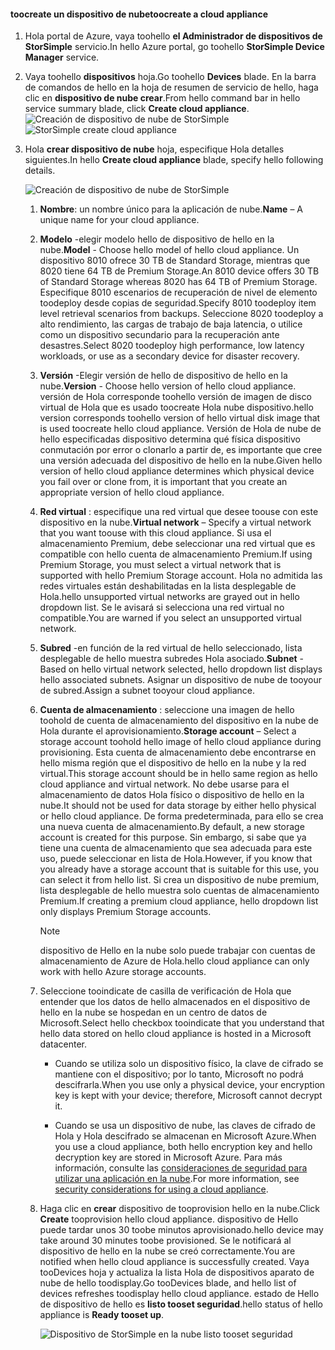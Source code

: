 #### <a name="toocreate-a-cloud-appliance"></a><span data-ttu-id="3450a-101">toocreate un dispositivo de nube</span><span class="sxs-lookup"><span data-stu-id="3450a-101">toocreate a cloud appliance</span></span>

1. <span data-ttu-id="3450a-102">Hola portal de Azure, vaya toohello **el Administrador de dispositivos de StorSimple** servicio.</span><span class="sxs-lookup"><span data-stu-id="3450a-102">In hello Azure portal, go toohello **StorSimple Device Manager** service.</span></span>
2. <span data-ttu-id="3450a-103">Vaya toohello **dispositivos** hoja.</span><span class="sxs-lookup"><span data-stu-id="3450a-103">Go toohello **Devices** blade.</span></span> <span data-ttu-id="3450a-104">En la barra de comandos de hello en la hoja de resumen de servicio de hello, haga clic en **dispositivo de nube crear**.</span><span class="sxs-lookup"><span data-stu-id="3450a-104">From hello command bar in hello service summary blade, click **Create cloud appliance**.</span></span>
    <span data-ttu-id="3450a-105">![Creación de dispositivo de nube de StorSimple](./media/storsimple-8000-create-cloud-appliance-u2/sca-create1.png)</span><span class="sxs-lookup"><span data-stu-id="3450a-105">![StorSimple create cloud appliance](./media/storsimple-8000-create-cloud-appliance-u2/sca-create1.png)</span></span>
3. <span data-ttu-id="3450a-106">Hola **crear dispositivo de nube** hoja, especifique Hola detalles siguientes.</span><span class="sxs-lookup"><span data-stu-id="3450a-106">In hello **Create cloud appliance** blade, specify hello following details.</span></span>
   
    ![Creación de dispositivo de nube de StorSimple](./media/storsimple-8000-create-cloud-appliance-u2/sca-create2m.png)
   
   1. <span data-ttu-id="3450a-108">**Nombre**: un nombre único para la aplicación de nube.</span><span class="sxs-lookup"><span data-stu-id="3450a-108">**Name** – A unique name for your cloud appliance.</span></span>
   2. <span data-ttu-id="3450a-109">**Modelo** -elegir modelo hello de dispositivo de hello en la nube.</span><span class="sxs-lookup"><span data-stu-id="3450a-109">**Model** - Choose hello model of hello cloud appliance.</span></span> <span data-ttu-id="3450a-110">Un dispositivo 8010 ofrece 30 TB de Standard Storage, mientras que 8020 tiene 64 TB de Premium Storage.</span><span class="sxs-lookup"><span data-stu-id="3450a-110">An 8010 device offers 30 TB of Standard Storage whereas 8020 has 64 TB of Premium Storage.</span></span> <span data-ttu-id="3450a-111">Especifique 8010 escenarios de recuperación de nivel de elemento toodeploy desde copias de seguridad.</span><span class="sxs-lookup"><span data-stu-id="3450a-111">Specify 8010 toodeploy item level retrieval scenarios from backups.</span></span> <span data-ttu-id="3450a-112">Seleccione 8020 toodeploy a alto rendimiento, las cargas de trabajo de baja latencia, o utilice como un dispositivo secundario para la recuperación ante desastres.</span><span class="sxs-lookup"><span data-stu-id="3450a-112">Select 8020 toodeploy high performance, low latency workloads, or use as a secondary device for disaster recovery.</span></span>
   3. <span data-ttu-id="3450a-113">**Versión** -Elegir versión de hello de dispositivo de hello en la nube.</span><span class="sxs-lookup"><span data-stu-id="3450a-113">**Version** - Choose hello version of hello cloud appliance.</span></span> <span data-ttu-id="3450a-114">versión de Hola corresponde toohello versión de imagen de disco virtual de Hola que es usado toocreate Hola nube dispositivo.</span><span class="sxs-lookup"><span data-stu-id="3450a-114">hello version corresponds toohello version of hello virtual disk image that is used toocreate hello cloud appliance.</span></span> <span data-ttu-id="3450a-115">Versión de Hola de nube de hello especificadas dispositivo determina qué física dispositivo conmutación por error o clonarlo a partir de, es importante que cree una versión adecuada del dispositivo de hello en la nube.</span><span class="sxs-lookup"><span data-stu-id="3450a-115">Given hello version of hello cloud appliance determines which physical device you fail over or clone from, it is important that you create an appropriate version of hello cloud appliance.</span></span>
   4. <span data-ttu-id="3450a-116">**Red virtual** : especifique una red virtual que desee toouse con este dispositivo en la nube.</span><span class="sxs-lookup"><span data-stu-id="3450a-116">**Virtual network** – Specify a virtual network that you want toouse with this cloud appliance.</span></span> <span data-ttu-id="3450a-117">Si usa el almacenamiento Premium, debe seleccionar una red virtual que es compatible con hello cuenta de almacenamiento Premium.</span><span class="sxs-lookup"><span data-stu-id="3450a-117">If using Premium Storage, you must select a virtual network that is supported with hello Premium Storage account.</span></span> <span data-ttu-id="3450a-118">Hola no admitida las redes virtuales están deshabilitadas en la lista desplegable de Hola.</span><span class="sxs-lookup"><span data-stu-id="3450a-118">hello unsupported virtual networks are grayed out in hello dropdown list.</span></span> <span data-ttu-id="3450a-119">Se le avisará si selecciona una red virtual no compatible.</span><span class="sxs-lookup"><span data-stu-id="3450a-119">You are warned if you select an unsupported virtual network.</span></span>
   5. <span data-ttu-id="3450a-120">**Subred** -en función de la red virtual de hello seleccionado, lista desplegable de hello muestra subredes Hola asociado.</span><span class="sxs-lookup"><span data-stu-id="3450a-120">**Subnet** - Based on hello virtual network selected, hello dropdown list displays hello associated subnets.</span></span> <span data-ttu-id="3450a-121">Asignar un dispositivo de nube de tooyour de subred.</span><span class="sxs-lookup"><span data-stu-id="3450a-121">Assign a subnet tooyour cloud appliance.</span></span>
   6. <span data-ttu-id="3450a-122">**Cuenta de almacenamiento** : seleccione una imagen de hello toohold de cuenta de almacenamiento del dispositivo en la nube de Hola durante el aprovisionamiento.</span><span class="sxs-lookup"><span data-stu-id="3450a-122">**Storage account** – Select a storage account toohold hello image of hello cloud appliance during provisioning.</span></span> <span data-ttu-id="3450a-123">Esta cuenta de almacenamiento debe encontrarse en hello misma región que el dispositivo de hello en la nube y la red virtual.</span><span class="sxs-lookup"><span data-stu-id="3450a-123">This storage account should be in hello same region as hello cloud appliance and virtual network.</span></span> <span data-ttu-id="3450a-124">No debe usarse para el almacenamiento de datos Hola físico o dispositivo de hello en la nube.</span><span class="sxs-lookup"><span data-stu-id="3450a-124">It should not be used for data storage by either hello physical or hello cloud appliance.</span></span> <span data-ttu-id="3450a-125">De forma predeterminada, para ello se crea una nueva cuenta de almacenamiento.</span><span class="sxs-lookup"><span data-stu-id="3450a-125">By default, a new storage account is created for this purpose.</span></span> <span data-ttu-id="3450a-126">Sin embargo, si sabe que ya tiene una cuenta de almacenamiento que sea adecuada para este uso, puede seleccionar en lista de Hola.</span><span class="sxs-lookup"><span data-stu-id="3450a-126">However, if you know that you already have a storage account that is suitable for this use, you can select it from hello list.</span></span> <span data-ttu-id="3450a-127">Si crea un dispositivo de nube premium, lista desplegable de hello muestra solo cuentas de almacenamiento Premium.</span><span class="sxs-lookup"><span data-stu-id="3450a-127">If creating a premium cloud appliance, hello dropdown list only displays Premium Storage accounts.</span></span>
      
      > [!NOTE]
      > <span data-ttu-id="3450a-128">dispositivo de Hello en la nube solo puede trabajar con cuentas de almacenamiento de Azure de Hola.</span><span class="sxs-lookup"><span data-stu-id="3450a-128">hello cloud appliance can only work with hello Azure storage accounts.</span></span>
    
   7. <span data-ttu-id="3450a-129">Seleccione tooindicate de casilla de verificación de Hola que entender que los datos de hello almacenados en el dispositivo de hello en la nube se hospedan en un centro de datos de Microsoft.</span><span class="sxs-lookup"><span data-stu-id="3450a-129">Select hello checkbox tooindicate that you understand that hello data stored on hello cloud appliance is hosted in a Microsoft datacenter.</span></span>
       * <span data-ttu-id="3450a-130">Cuando se utiliza solo un dispositivo físico, la clave de cifrado se mantiene con el dispositivo; por lo tanto, Microsoft no podrá descifrarla.</span><span class="sxs-lookup"><span data-stu-id="3450a-130">When you use only a physical device, your encryption key is kept with your device; therefore, Microsoft cannot decrypt it.</span></span>

       * <span data-ttu-id="3450a-131">Cuando se usa un dispositivo de nube, las claves de cifrado de Hola y Hola descifrado se almacenan en Microsoft Azure.</span><span class="sxs-lookup"><span data-stu-id="3450a-131">When you use a cloud appliance, both hello encryption key and hello decryption key are stored in Microsoft Azure.</span></span> <span data-ttu-id="3450a-132">Para más información, consulte las [consideraciones de seguridad para utilizar una aplicación en la nube](../articles/storsimple/storsimple-security.md#storsimple-virtual-device-security).</span><span class="sxs-lookup"><span data-stu-id="3450a-132">For more information, see [security considerations for using a cloud appliance](../articles/storsimple/storsimple-security.md#storsimple-virtual-device-security).</span></span>
   8. <span data-ttu-id="3450a-133">Haga clic en **crear** dispositivo de tooprovision hello en la nube.</span><span class="sxs-lookup"><span data-stu-id="3450a-133">Click **Create** tooprovision hello cloud appliance.</span></span> <span data-ttu-id="3450a-134">dispositivo de Hello puede tardar unos 30 toobe minutos aprovisionado.</span><span class="sxs-lookup"><span data-stu-id="3450a-134">hello device may take around 30 minutes toobe provisioned.</span></span> <span data-ttu-id="3450a-135">Se le notificará al dispositivo de hello en la nube se creó correctamente.</span><span class="sxs-lookup"><span data-stu-id="3450a-135">You are notified when hello cloud appliance is successfully created.</span></span> <span data-ttu-id="3450a-136">Vaya tooDevices hoja y actualiza la lista Hola de dispositivos aparato de nube de hello toodisplay.</span><span class="sxs-lookup"><span data-stu-id="3450a-136">Go tooDevices blade, and hello list of devices refreshes toodisplay hello cloud appliance.</span></span> <span data-ttu-id="3450a-137">estado de Hello de dispositivo de hello es **listo tooset seguridad**.</span><span class="sxs-lookup"><span data-stu-id="3450a-137">hello status of hello appliance is **Ready tooset up**.</span></span>
      
      ![Dispositivo de StorSimple en la nube listo tooset seguridad](./media/storsimple-8000-create-cloud-appliance-u2/sca-create3.png)

